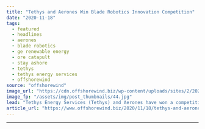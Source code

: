 ```yaml
---
title: "Tethys and Aerones Win Blade Robotics Innovation Competition"
date: "2020-11-18"
tags: 
  - featured
  - headlines
  - aerones
  - blade robotics
  - ge renewable energy
  - ore catapult
  - stay ashore
  - tethys
  - tethys energy services
  - offshorewind
source: "offshorewind"
image_url: "https://cdn.offshorewind.biz/wp-content/uploads/sites/2/2020/11/18113655/Tethys-and-Aerones-Win-Blade-Robotics-Innovation-Competition.jpg"
image_fp: "/assets/img/post_thumbnails/44.jpg"
lead: "Tethys Energy Services (Tethys) and Aerones have won a competition to demonstrate a novel"
article_url: "https://www.offshorewind.biz/2020/11/18/tethys-and-aerones-win-blade-robotics-innovation-competition/"
---
```


---
